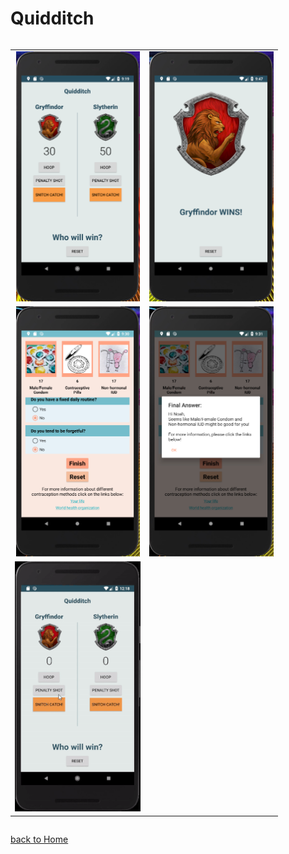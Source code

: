 Quidditch
=========

<div style="overflow-x:auto;">
	<table align="center" cellspacing="0" cellpadding="0" style="border: none; border-collapse:collapse">
		<tr>
			<td align="center"><a href="images/Quidditch1.PNG"><img src="images/Quidditch1.PNG" style="max-height: 400px" /></a></td>
			<td align="center"><a href="images/Quidditch2.PNG"><img src="images/Quidditch2.PNG" style="max-height: 400px" /></a></td>
		</tr>
		<tr>
			<td align="center"><a href="images/BCquiz3.PNG"><img src="images/BCquiz3.PNG" style="max-height: 400px" /></a></td>
			<td align="center"><a href="images/BCquiz4.PNG"><img src="images/BCquiz4.PNG" style="max-height: 400px" /></a></td>
		</tr>
		<tr>
			<td align="center"><a href="images/quidditchGif.gif"><img src="images/quidditchGif.gif" style="max-height: 400px" /></a></td>
		</tr>
	</table>
</div>

[back to Home](index)